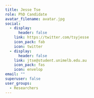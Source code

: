 ```yaml
---
title: Jesse Tse
role: PhD Candidate
avatar_filename: avatar.jpg
social:
  - display:
      header: false
    link: https://twitter.com/tsyjesse
    icon_pack: fab
    icon: twitter
  - display:
      header: false
    link: jtse@student.unimelb.edu.au
    icon_pack: fas
    icon: envelop
email: ""
superuser: false
user_groups:
  - Researchers
---
```

